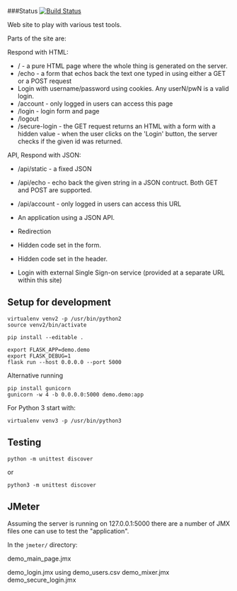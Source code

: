 ###Status
[![Build Status](https://travis-ci.org/szabgab/python-test-site.png)](https://travis-ci.org/szabgab/python-test-site)

Web site to play with various test tools.

Parts of the site are:

Respond with HTML:

* /     - a pure HTML page where the whole thing is generated on the server.
* /echo - a form that echos back the text one typed in using either a GET or a POST request
* Login with username/password using cookies. Any userN/pwN is a valid login.
* /account - only logged in users can access this page
* /login   - login form and page
* /logout
* /secure-login  - the GET request returns an HTML with a form with a hidden value
           - when the user clicks on the 'Login' button, the server checks if the given id was returned.

API, Respond with JSON:

* /api/static  - a fixed JSON
* /api/echo    - echo back the given string in a JSON contruct. Both GET and POST are supported.
* /api/account - only logged in users can access this URL



* An application using a JSON API.
* Redirection
* Hidden code set in the form.
* Hidden code set in the header.
* Login with external Single Sign-on service (provided at a separate URL within this site)




Setup for development
----------------------
```
virtualenv venv2 -p /usr/bin/python2
source venv2/bin/activate

pip install --editable .

export FLASK_APP=demo.demo
export FLASK_DEBUG=1
flask run --host 0.0.0.0 --port 5000
```

Alternative running

```
pip install gunicorn
gunicorn -w 4 -b 0.0.0.0:5000 demo.demo:app
```


For Python 3 start with:

```
virtualenv venv3 -p /usr/bin/python3
```


Testing
------------

```
python -m unittest discover
```

or

```
python3 -m unittest discover
```

JMeter
-----------
Assuming the server is running on 127.0.0.1:5000 there are a number of JMX files
one can use to test the "application".

In the `jmeter/` directory:

demo_main_page.jmx

demo_login.jmx      using demo_users.csv
demo_mixer.jmx
demo_secure_login.jmx



